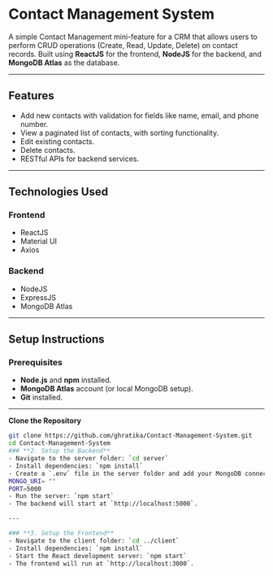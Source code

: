 ﻿# **Contact Management System**

A simple Contact Management mini-feature for a CRM that allows users to perform CRUD operations (Create, Read, Update, Delete) on contact records. Built using **ReactJS** for the frontend, **NodeJS** for the backend, and **MongoDB Atlas** as the database.

---

## **Features**
- Add new contacts with validation for fields like name, email, and phone number.
- View a paginated list of contacts, with sorting functionality.
- Edit existing contacts.
- Delete contacts.
- RESTful APIs for backend services.

---

## **Technologies Used**
### **Frontend**
- ReactJS
- Material UI
- Axios

### **Backend**
- NodeJS
- ExpressJS
- MongoDB Atlas

---

## **Setup Instructions**

### **Prerequisites**
- **Node.js** and **npm** installed.
- **MongoDB Atlas** account (or local MongoDB setup).
- **Git** installed.

---

**Clone the Repository**
```bash
git clone https://github.com/ghratika/Contact-Management-System.git
cd Contact-Management-System
### **2. Setup the Backend**
- Navigate to the server folder: `cd server`
- Install dependencies: `npm install`
- Create a `.env` file in the server folder and add your MongoDB connection string and server port:
MONGO_URI= ""
PORT=5000
- Run the server: `npm start`
- The backend will start at `http://localhost:5000`.

---

### **3. Setup the Frontend**
- Navigate to the client folder: `cd ../client`
- Install dependencies: `npm install`
- Start the React development server: `npm start`
- The frontend will run at `http://localhost:3000`.

